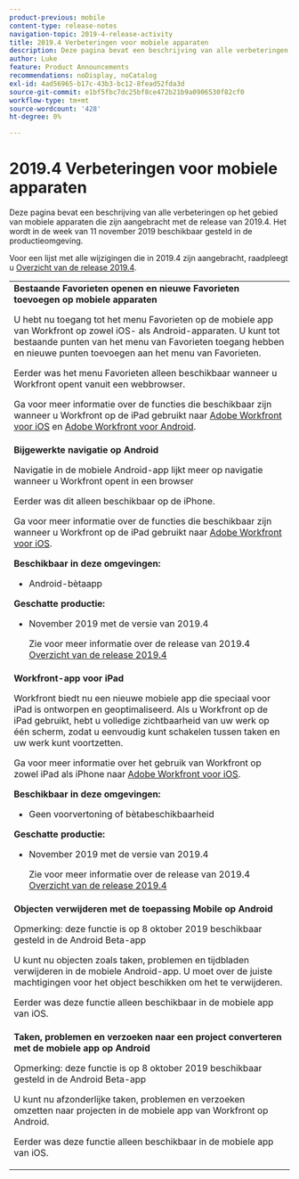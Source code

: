 ```yaml
---
product-previous: mobile
content-type: release-notes
navigation-topic: 2019-4-release-activity
title: 2019.4 Verbeteringen voor mobiele apparaten
description: Deze pagina bevat een beschrijving van alle verbeteringen op het gebied van mobiele apparaten die zijn aangebracht met de release van 2019.4. Het wordt in de week van 11 november 2019 beschikbaar gesteld in de productieomgeving.
author: Luke
feature: Product Announcements
recommendations: noDisplay, noCatalog
exl-id: 4ad56965-b17c-43b3-bc12-8fead52fda3d
source-git-commit: e1bf5fbc7dc25bf8ce472b21b9a0906530f82cf0
workflow-type: tm+mt
source-wordcount: '428'
ht-degree: 0%

---
```


# 2019.4 Verbeteringen voor mobiele apparaten

Deze pagina bevat een beschrijving van alle verbeteringen op het gebied van mobiele apparaten die zijn aangebracht met de release van 2019.4. Het wordt in de week van 11 november 2019 beschikbaar gesteld in de productieomgeving.

Voor een lijst met alle wijzigingen die in 2019.4 zijn aangebracht, raadpleegt u [Overzicht van de release 2019.4](../../../../product-announcements/product-releases/quarterly-release-archive/2019.4-release-activity/2019-4-release-activity-overview.md).

<table style="table-layout:auto"> 
 <col> 
 <tbody> 
  <tr> 
   <td><strong>Bestaande Favorieten openen en nieuwe Favorieten toevoegen op mobiele apparaten</strong> <p>U hebt nu toegang tot het menu Favorieten op de mobiele app van Workfront op zowel iOS- als Android-apparaten. U kunt tot bestaande punten van het menu van Favorieten toegang hebben en nieuwe punten toevoegen aan het menu van Favorieten.</p> <p>Eerder was het menu Favorieten alleen beschikbaar wanneer u Workfront opent vanuit een webbrowser.</p> <p>Ga voor meer informatie over de functies die beschikbaar zijn wanneer u Workfront op de iPad gebruikt naar <a href="../../../../workfront-basics/mobile-apps/using-the-workfront-mobile-app/workfront-for-ios.md" class="MCXref xref" xrefformat="{para}">Adobe Workfront voor iOS</a> en <a href="../../../../workfront-basics/mobile-apps/using-the-workfront-mobile-app/workfront-for-android.md" class="MCXref xref" xrefformat="{para}">Adobe Workfront voor Android</a>.</p></td> 
  </tr> 
  <tr> 
   <td><strong>Bijgewerkte navigatie op Android</strong> <p>Navigatie in de mobiele Android-app lijkt meer op navigatie wanneer u Workfront opent in een browser</p> <p>Eerder was dit alleen beschikbaar op de iPhone.</p> <p>Ga voor meer informatie over de functies die beschikbaar zijn wanneer u Workfront op de iPad gebruikt naar <a href="../../../../workfront-basics/mobile-apps/using-the-workfront-mobile-app/workfront-for-ios.md" class="MCXref xref" xrefformat="{para}">Adobe Workfront voor iOS</a>.</p> 
    <div class="workfront_plans"> 
     <p><strong>Beschikbaar in deze omgevingen:</strong> </p> 
     <ul> 
      <li>Android-bètaapp</li> 
     </ul> 
     <p><strong>Geschatte productie:</strong> </p> 
     <ul> 
      <li> <p>November 2019 met de versie van 2019.4</p> <p>Zie voor meer informatie over de release van 2019.4 <a href="../../../../product-announcements/product-releases/quarterly-release-archive/2019.4-release-activity/2019-4-release-activity-overview.md" class="MCXref xref" xrefformat="{para}">Overzicht van de release 2019.4</a></p> </li> 
     </ul> 
    </div></td> 
  </tr> 
  <tr> 
   <td><strong>Workfront-app voor iPad</strong> <p>Workfront biedt nu een nieuwe mobiele app die speciaal voor iPad is ontworpen en geoptimaliseerd. Als u Workfront op de iPad gebruikt, hebt u volledige zichtbaarheid van uw werk op één scherm, zodat u eenvoudig kunt schakelen tussen taken en uw werk kunt voortzetten.</p> <p>Ga voor meer informatie over het gebruik van Workfront op zowel iPad als iPhone naar <a href="../../../../workfront-basics/mobile-apps/using-the-workfront-mobile-app/workfront-for-ios.md" class="MCXref xref" xrefformat="{para}">Adobe Workfront voor iOS</a>.</p> 
    <div class="workfront_plans"> 
     <p><strong>Beschikbaar in deze omgevingen:</strong> </p> 
     <ul> 
      <li>Geen voorvertoning of bètabeschikbaarheid</li> 
     </ul> 
     <p><strong>Geschatte productie:</strong> </p> 
     <ul> 
      <li> <p>November 2019 met de versie van 2019.4</p> <p>Zie voor meer informatie over de release van 2019.4 <a href="../../../../product-announcements/product-releases/quarterly-release-archive/2019.4-release-activity/2019-4-release-activity-overview.md" class="MCXref xref" xrefformat="{para}">Overzicht van de release 2019.4</a></p> </li> 
     </ul> 
    </div></td> 
  </tr> 
  <tr> 
   <td> 
    <div> 
     <strong>Objecten verwijderen met de toepassing Mobile op Android</strong> 
     <p>Opmerking: deze functie is op 8 oktober 2019 beschikbaar gesteld in de Android Beta-app</p> 
     <p>U kunt nu objecten zoals taken, problemen en tijdbladen verwijderen in de mobiele Android-app. U moet over de juiste machtigingen voor het object beschikken om het te verwijderen.</p> 
     <p>Eerder was deze functie alleen beschikbaar in de mobiele app van iOS.</p> 
    </div> </td> 
  </tr> 
  <tr> 
   <td><strong>Taken, problemen en verzoeken naar een project converteren met de mobiele app op Android</strong> <p>Opmerking: deze functie is op 8 oktober 2019 beschikbaar gesteld in de Android Beta-app</p> <p>U kunt nu afzonderlijke taken, problemen en verzoeken omzetten naar projecten in de mobiele app van Workfront op Android.</p> <p>Eerder was deze functie alleen beschikbaar in de mobiele app van iOS.</p> </td> 
  </tr> 
 </tbody> 
</table>
